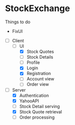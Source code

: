 # StockExchange




Things to do

* FixUI
- [ ] Client
  - [ ] UI
    - [x] Stock Quotes
    - [ ] Stock Details
    - [ ] Profile
    - [x] Login
    - [x] Registration
    - [ ] Account view
    - [ ] Order view
- [ ] Server
  - [x] Authentication
  - [x] YahooAPI
  - [ ] Stock Detail serving
  - [x] Stock Quote retrieval
  - [ ] Order processing